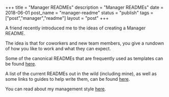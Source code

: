 +++
title = "Manager READMEs"
description = "Manager READMEs"
date = 2018-06-01
post_name = "manager-readme"
status = "publish"
tags = ["post","manager","readme"]
layout = "post"
+++

A friend recently introduced me to the ideas of creating a Manager README.

The idea is that for coworkers and new team members, you give a rundown of how you like to work and what they can expect.

Some of the canonical READMEs that are frequently used as templates can be found [here](https://hackernoon.com/12-manager-readmes-from-silicon-valleys-top-tech-companies-26588a660afe).

A list of the current READMEs out in the wild (including mine), as well as some links to guides to help write them, can be found [here](https://svnk.github.io/manager-READMEs/).

You can read about my management style [here](https://github.com/duereg/manager-readme).

